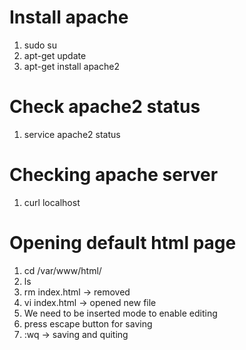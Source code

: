 # Install apache

1) sudo su
2) apt-get update
3) apt-get install apache2

# Check apache2 status

1) service apache2 status

# Checking apache server

1) curl localhost

# Opening default html page

1) cd /var/www/html/
2) ls
3) rm index.html  -> removed
4) vi index.html  -> opened new file
5) We need to be inserted mode to enable editing
6) press escape button for saving
7) :wq -> saving and quiting